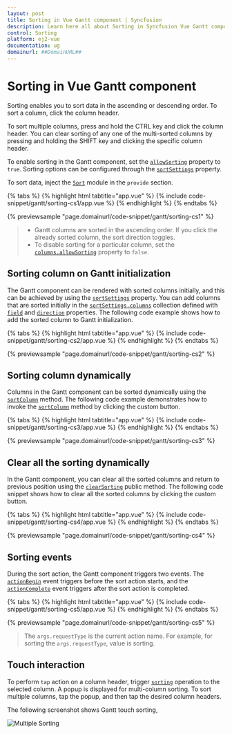 ```yaml
---
layout: post
title: Sorting in Vue Gantt component | Syncfusion
description: Learn here all about Sorting in Syncfusion Vue Gantt component of Syncfusion Essential JS 2 and more.
control: Sorting 
platform: ej2-vue
documentation: ug
domainurl: ##DomainURL##
---
```


# Sorting in Vue Gantt component

Sorting enables you to sort data in the ascending or descending order. To sort a column, click the column header.

To sort multiple columns, press and hold the CTRL key and click the column header. You can clear sorting of any one of the multi-sorted columns by pressing and holding the SHIFT key and clicking the specific column header.

To enable sorting in the Gantt component, set the [`allowSorting`](https://ej2.syncfusion.com/vue/documentation/api/gantt/#allowsorting) property to `true`. Sorting options can be configured through the [`sortSettings`](https://ej2.syncfusion.com/vue/documentation/api/gantt/sortSettings/) property.

To sort data, inject the [`Sort`](https://ej2.syncfusion.com/vue/documentation/api/gantt/#sortmodule) module in the `provide` section.

{% tabs %}
{% highlight html tabtitle="app.vue" %}
{% include code-snippet/gantt/sorting-cs1/app.vue %}
{% endhighlight %}
{% endtabs %}
        
{% previewsample "page.domainurl/code-snippet/gantt/sorting-cs1" %}

> * Gantt columns are sorted in the ascending order. If you click the already sorted column, the sort direction toggles.
> * To disable sorting for a particular column, set the [`columns.allowSorting`](https://ej2.syncfusion.com/vue/documentation/api/gantt/column/#allowsorting) property to `false`.

## Sorting column on Gantt initialization

The Gantt component can be rendered with sorted columns initially, and this can be achieved by using the [`sortSettings`](https://ej2.syncfusion.com/vue/documentation/api/gantt/sortSettings/) property. You can add columns that are sorted initially in the [`sortSettings.columns`](https://ej2.syncfusion.com/vue/documentation/api/gantt/sortSettings/#columns) collection defined with [`field`](https://ej2.syncfusion.com/vue/documentation/api/gantt/sortDescriptorModel/#field) and [`direction`](https://ej2.syncfusion.com/vue/documentation/api/gantt/sortDescriptorModel/#direction) properties. The following code example shows how to add the sorted column to Gantt initialization.

{% tabs %}
{% highlight html tabtitle="app.vue" %}
{% include code-snippet/gantt/sorting-cs2/app.vue %}
{% endhighlight %}
{% endtabs %}
        
{% previewsample "page.domainurl/code-snippet/gantt/sorting-cs2" %}

## Sorting column dynamically

Columns in the Gantt component can be sorted dynamically using the [`sortColumn`](https://ej2.syncfusion.com/vue/documentation/api/gantt/#sortcolumn) method. The following code example demonstrates how to invoke the [`sortColumn`](https://ej2.syncfusion.com/vue/documentation/api/gantt/#sortcolumn) method by clicking the custom button.

{% tabs %}
{% highlight html tabtitle="app.vue" %}
{% include code-snippet/gantt/sorting-cs3/app.vue %}
{% endhighlight %}
{% endtabs %}
        
{% previewsample "page.domainurl/code-snippet/gantt/sorting-cs3" %}

## Clear all the sorting dynamically

In the Gantt component, you can clear all the sorted columns and return to previous position using the [`clearSorting`](https://ej2.syncfusion.com/vue/documentation/api/gantt/#clearsorting) public method. The following code snippet shows how to clear all the sorted columns by clicking the custom button.

{% tabs %}
{% highlight html tabtitle="app.vue" %}
{% include code-snippet/gantt/sorting-cs4/app.vue %}
{% endhighlight %}
{% endtabs %}
        
{% previewsample "page.domainurl/code-snippet/gantt/sorting-cs4" %}

## Sorting events

During the sort action, the Gantt component triggers two events. The [`actionBegin`](https://ej2.syncfusion.com/vue/documentation/api/gantt/#actionbegin) event triggers before the sort action starts, and the [`actionComplete`](https://ej2.syncfusion.com/vue/documentation/api/gantt/#actioncomplete) event triggers after the sort action is completed.

{% tabs %}
{% highlight html tabtitle="app.vue" %}
{% include code-snippet/gantt/sorting-cs5/app.vue %}
{% endhighlight %}
{% endtabs %}
        
{% previewsample "page.domainurl/code-snippet/gantt/sorting-cs5" %}

> The `args.requestType` is the current action name. For example, for sorting the `args.requestType`, value is sorting.

## Touch interaction

To perform `tap` action on a column header, trigger [`sorting`](sorting/#sorting) operation to the selected column. A popup is displayed for multi-column sorting. To sort multiple columns, tap the popup, and then tap the desired column headers.

The following screenshot shows Gantt touch sorting,

![Multiple Sorting](images/multiple-sorting.png)